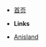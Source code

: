 * [首页]()

* **Links**
* [<i class="fa-brands fa-github"></i> Anisland](https://github.com/6bir/Anisland)